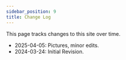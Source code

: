```yaml
---
sidebar_position: 9
title: Change Log
---
```


This page tracks changes to this site over time.

- 2025-04-05: Pictures, minor edits.
- 2024-03-24: Initial Revision.
